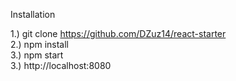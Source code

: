 Installation

1.) git clone https://github.com/DZuz14/react-starter <br>
2.) npm install <br>
3.) npm start <br>
3.) http://localhost:8080
